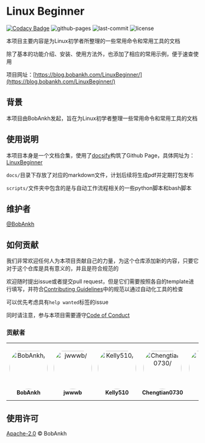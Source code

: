 # Linux Beginner

[![Codacy Badge](https://app.codacy.com/project/badge/Grade/d0816da9c60d4e008a7958d694d2ef2d)](https://www.codacy.com/manual/bobankhshen/LinuxBeginner?utm_source=github.com&amp;utm_medium=referral&amp;utm_content=BobAnkh/LinuxBeginner&amp;utm_campaign=Badge_Grade)
![github-pages](https://img.shields.io/github/deployments/BobAnkh/LinuxBeginner/github-pages?color=blue&logo=github)
![last-commit](https://img.shields.io/github/last-commit/BobAnkh/LinuxBeginner?logo=git&logoColor=white)
![license](https://img.shields.io/github/license/BobAnkh/LinuxBeginner?logo=apache)

本项目主要内容是为Linux初学者所整理的一些常用命令和常用工具的文档

除了基本的功能介绍、安装、使用方法外，也添加了相应的常用示例，便于速查使用

项目网址：[https://blog.bobankh.com/LinuxBeginner/](https://blog.bobankh.com/LinuxBeginner/)

## 背景

本项目由BobAnkh发起，旨在为Linux初学者整理一些常用命令和常用工具的文档

## 使用说明

本项目本身是一个文档合集，使用了[docsify](https://docsify.js.org/#/)构筑了Github Page，具体网址为：[LinuxBeginner](https://blog.bobankh.com/LinuxBeginner/)

`docs/`目录下存放了对应的markdown文件，计划后续将生成pdf并定期打包发布

`scripts/`文件夹中包含的是与自动工作流程相关的一些python脚本和bash脚本

## 维护者

[@BobAnkh](https://github.com/BobAnkh)

## 如何贡献

我们非常欢迎任何人为本项目贡献自己的力量，为这个仓库添加新的内容，只要它对于这个仓库是具有意义的，并且是符合规范的

欢迎随时提出issue或者提交pull request，但是它们需要按照各自的template进行填写，并符合[Contributing Guidelines](/CONTRIBUTING.md)中的规范以通过自动化工具的检查

可以优先考虑具有`help wanted`标签的issue

同时请注意，参与本项目需要遵守[Code of Conduct](/CODE_OF_CONDUCT.md)

### 贡献者

<table>
<tr>
    <td align="center" style="word-wrap: break-word; width: 150.0; height: 150.0">
        <a href=https://github.com/BobAnkh>
            <img src=https://avatars2.githubusercontent.com/u/44333669?v=4 width="100;"  style="border-radius:50%;align-items:center;justify-content:center;overflow:hidden;padding-top:10px" alt=BobAnkh/>
            <br />
            <sub style="font-size:14px"><b>BobAnkh</b></sub>
        </a>
    </td>
    <td align="center" style="word-wrap: break-word; width: 150.0; height: 150.0">
        <a href=https://github.com/jwb528>
            <img src=https://avatars0.githubusercontent.com/u/53799927?v=4 width="100;"  style="border-radius:50%;align-items:center;justify-content:center;overflow:hidden;padding-top:10px" alt=jwwwb/>
            <br />
            <sub style="font-size:14px"><b>jwwwb</b></sub>
        </a>
    </td>
    <td align="center" style="word-wrap: break-word; width: 150.0; height: 150.0">
        <a href=https://github.com/Kelly510>
            <img src=https://avatars0.githubusercontent.com/u/49122590?v=4 width="100;"  style="border-radius:50%;align-items:center;justify-content:center;overflow:hidden;padding-top:10px" alt=Kelly510/>
            <br />
            <sub style="font-size:14px"><b>Kelly510</b></sub>
        </a>
    </td>
    <td align="center" style="word-wrap: break-word; width: 150.0; height: 150.0">
        <a href=https://github.com/Chengtian0730>
            <img src=https://avatars0.githubusercontent.com/u/68174658?v=4 width="100;"  style="border-radius:50%;align-items:center;justify-content:center;overflow:hidden;padding-top:10px" alt=Chengtian0730/>
            <br />
            <sub style="font-size:14px"><b>Chengtian0730</b></sub>
        </a>
    </td>
    <td align="center" style="word-wrap: break-word; width: 150.0; height: 150.0">
        <a href=https://github.com/nagi2330>
            <img src=https://avatars0.githubusercontent.com/u/63051453?v=4 width="100;"  style="border-radius:50%;align-items:center;justify-content:center;overflow:hidden;padding-top:10px" alt=Nagi/>
            <br />
            <sub style="font-size:14px"><b>Nagi</b></sub>
        </a>
    </td>
</tr>
</table>

## 使用许可

[Apache-2.0](/LICENSE) © BobAnkh
